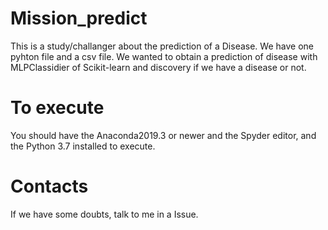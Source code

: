 # Mission_predict
This is a study/challanger about the prediction of a Disease. We have one pyhton file and a csv file. We wanted to obtain a prediction of disease with MLPClassidier of Scikit-learn and discovery if we have a disease or not.

# To execute
You should have the Anaconda2019.3 or newer and the Spyder editor, and the Python 3.7 installed to execute.

# Contacts
If we have some doubts, talk to me in a Issue. 
